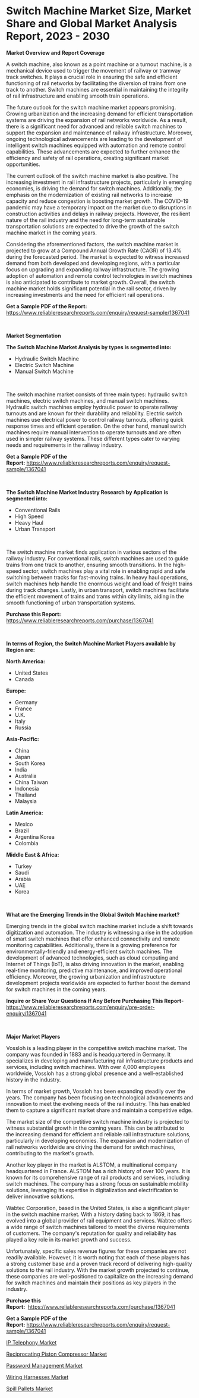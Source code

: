 <p><h1>Switch Machine Market Size, Market Share and Global Market Analysis Report, 2023 - 2030</h1></p><p><strong>Market Overview and Report Coverage</strong></p>
<p><p>A switch machine, also known as a point machine or a turnout machine, is a mechanical device used to trigger the movement of railway or tramway track switches. It plays a crucial role in ensuring the safe and efficient functioning of rail networks by facilitating the diversion of trains from one track to another. Switch machines are essential in maintaining the integrity of rail infrastructure and enabling smooth train operations.</p><p>The future outlook for the switch machine market appears promising. Growing urbanization and the increasing demand for efficient transportation systems are driving the expansion of rail networks worldwide. As a result, there is a significant need for advanced and reliable switch machines to support the expansion and maintenance of railway infrastructure. Moreover, ongoing technological advancements are leading to the development of intelligent switch machines equipped with automation and remote control capabilities. These advancements are expected to further enhance the efficiency and safety of rail operations, creating significant market opportunities.</p><p>The current outlook of the switch machine market is also positive. The increasing investment in rail infrastructure projects, particularly in emerging economies, is driving the demand for switch machines. Additionally, the emphasis on the modernization of existing rail networks to increase capacity and reduce congestion is boosting market growth. The COVID-19 pandemic may have a temporary impact on the market due to disruptions in construction activities and delays in railway projects. However, the resilient nature of the rail industry and the need for long-term sustainable transportation solutions are expected to drive the growth of the switch machine market in the coming years.</p><p>Considering the aforementioned factors, the switch machine market is projected to grow at a Compound Annual Growth Rate (CAGR) of 13.4% during the forecasted period. The market is expected to witness increased demand from both developed and developing regions, with a particular focus on upgrading and expanding railway infrastructure. The growing adoption of automation and remote control technologies in switch machines is also anticipated to contribute to market growth. Overall, the switch machine market holds significant potential in the rail sector, driven by increasing investments and the need for efficient rail operations.</p></p>
<p><strong>Get a Sample PDF of the Report:</strong> <a href="https://www.reliableresearchreports.com/enquiry/request-sample/1367041">https://www.reliableresearchreports.com/enquiry/request-sample/1367041</a></p>
<p>&nbsp;</p>
<p><strong>Market Segmentation</strong></p>
<p><strong>The Switch Machine Market Analysis by types is segmented into:</strong></p>
<p><ul><li>Hydraulic Switch Machine</li><li>Electric Switch Machine</li><li>Manual Switch Machine</li></ul></p>
<p>&nbsp;</p>
<p><p>The switch machine market consists of three main types: hydraulic switch machines, electric switch machines, and manual switch machines. Hydraulic switch machines employ hydraulic power to operate railway turnouts and are known for their durability and reliability. Electric switch machines use electrical power to control railway turnouts, offering quick response times and efficient operation. On the other hand, manual switch machines require manual intervention to operate turnouts and are often used in simpler railway systems. These different types cater to varying needs and requirements in the railway industry.</p></p>
<p><strong>Get a Sample PDF of the Report:</strong>&nbsp;<a href="https://www.reliableresearchreports.com/enquiry/request-sample/1367041">https://www.reliableresearchreports.com/enquiry/request-sample/1367041</a></p>
<p>&nbsp;</p>
<p><strong>The Switch Machine Market Industry Research by Application is segmented into:</strong></p>
<p><ul><li>Conventional Rails</li><li>High Speed</li><li>Heavy Haul</li><li>Urban Transport</li></ul></p>
<p>&nbsp;</p>
<p><p>The switch machine market finds application in various sectors of the railway industry. For conventional rails, switch machines are used to guide trains from one track to another, ensuring smooth transitions. In the high-speed sector, switch machines play a vital role in enabling rapid and safe switching between tracks for fast-moving trains. In heavy haul operations, switch machines help handle the enormous weight and load of freight trains during track changes. Lastly, in urban transport, switch machines facilitate the efficient movement of trains and trams within city limits, aiding in the smooth functioning of urban transportation systems.</p></p>
<p><strong>Purchase this Report:</strong>&nbsp; <a href="https://www.reliableresearchreports.com/purchase/1367041">https://www.reliableresearchreports.com/purchase/1367041</a></p>
<p>&nbsp;</p>
<p><strong>In terms of Region, the Switch Machine Market Players available by Region are:</strong></p>
<p>
    <p> <strong> North America: </strong>
        <ul>
            <li>United States</li>
            <li>Canada</li>
        </ul>
        </p> 
    <p> <strong> Europe: </strong>
        <ul>
            <li>Germany</li>
            <li>France</li>
            <li>U.K.</li>
            <li>Italy</li>
            <li>Russia</li>
        </ul>
        </p> 
    <p> <strong> Asia-Pacific: </strong>
        <ul>
            <li>China</li>
            <li>Japan</li>
            <li>South Korea</li>
            <li>India</li>
            <li>Australia</li>
            <li>China Taiwan</li>
            <li>Indonesia</li>
            <li>Thailand</li>
            <li>Malaysia</li>
        </ul>
        </p> 
    <p> <strong> Latin America: </strong>
        <ul>
            <li>Mexico</li>
            <li>Brazil</li>
            <li>Argentina Korea</li>
            <li>Colombia</li>
        </ul>
        </p> 
    <p> <strong> Middle East & Africa: </strong>
        <ul>
            <li>Turkey</li>
            <li>Saudi</li>
            <li>Arabia</li>
            <li>UAE</li>
            <li>Korea</li>
        </ul>
    </p>
    </p>
<p>&nbsp;</p>
<p><strong>What are the Emerging Trends in the Global Switch Machine market?</strong></p>
<p><p>Emerging trends in the global switch machine market include a shift towards digitization and automation. The industry is witnessing a rise in the adoption of smart switch machines that offer enhanced connectivity and remote monitoring capabilities. Additionally, there is a growing preference for environmentally-friendly and energy-efficient switch machines. The development of advanced technologies, such as cloud computing and Internet of Things (IoT), is also driving innovation in the market, enabling real-time monitoring, predictive maintenance, and improved operational efficiency. Moreover, the growing urbanization and infrastructure development projects worldwide are expected to further boost the demand for switch machines in the coming years.</p></p>
<p><strong>Inquire or Share Your Questions If Any Before Purchasing This Report</strong>- <a href="https://www.reliableresearchreports.com/enquiry/pre-order-enquiry/1367041">https://www.reliableresearchreports.com/enquiry/pre-order-enquiry/1367041</a></p>
<p>&nbsp;</p>
<p><strong>Major Market Players</strong></p>
<p><p>Vossloh is a leading player in the competitive switch machine market. The company was founded in 1883 and is headquartered in Germany. It specializes in developing and manufacturing rail infrastructure products and services, including switch machines. With over 4,000 employees worldwide, Vossloh has a strong global presence and a well-established history in the industry. </p><p>In terms of market growth, Vossloh has been expanding steadily over the years. The company has been focusing on technological advancements and innovation to meet the evolving needs of the rail industry. This has enabled them to capture a significant market share and maintain a competitive edge. </p><p>The market size of the competitive switch machine industry is projected to witness substantial growth in the coming years. This can be attributed to the increasing demand for efficient and reliable rail infrastructure solutions, particularly in developing economies. The expansion and modernization of rail networks worldwide are driving the demand for switch machines, contributing to the market's growth. </p><p>Another key player in the market is ALSTOM, a multinational company headquartered in France. ALSTOM has a rich history of over 100 years. It is known for its comprehensive range of rail products and services, including switch machines. The company has a strong focus on sustainable mobility solutions, leveraging its expertise in digitalization and electrification to deliver innovative solutions. </p><p>Wabtec Corporation, based in the United States, is also a significant player in the switch machine market. With a history dating back to 1869, it has evolved into a global provider of rail equipment and services. Wabtec offers a wide range of switch machines tailored to meet the diverse requirements of customers. The company's reputation for quality and reliability has played a key role in its market growth and success. </p><p>Unfortunately, specific sales revenue figures for these companies are not readily available. However, it is worth noting that each of these players has a strong customer base and a proven track record of delivering high-quality solutions to the rail industry. With the market growth projected to continue, these companies are well-positioned to capitalize on the increasing demand for switch machines and maintain their positions as key players in the industry.</p></p>
<p><strong>Purchase this Report:</strong>&nbsp;&nbsp;<a href="https://www.reliableresearchreports.com/purchase/1367041">https://www.reliableresearchreports.com/purchase/1367041</a></p>
<p></p>
<p><strong>Get a Sample PDF of the Report:</strong>&nbsp;<a href="https://www.reliableresearchreports.com/enquiry/request-sample/1367041">https://www.reliableresearchreports.com/enquiry/request-sample/1367041</a></p>
<p><p><a href="https://medium.com/@tobyyundt2023/ip-telephony-market-size-growth-forecast-2023-2030-3e482ee8ffc6">IP Telephony Market</a></p><p><a href="https://github.com/mabutironaldo/Market-Research-Report-List-1/blob/main/reciprocating-piston-compressor-market.md">Reciprocating Piston Compressor Market</a></p><p><a href="https://medium.com/@kimzemlak1955/password-management-market-size-growth-forecast-2023-2030-4d0c397339a1">Password Management Market</a></p><p><a href="https://github.com/lbird53714/Market-Research-Report-List-1/blob/main/wiring-harnesses-market.md">Wiring Harnesses Market</a></p><p><a href="https://www.linkedin.com/pulse/spill-pallets-market-research-report-unlocks-analysis-financial-ysyjf/">Spill Pallets Market</a></p></p>